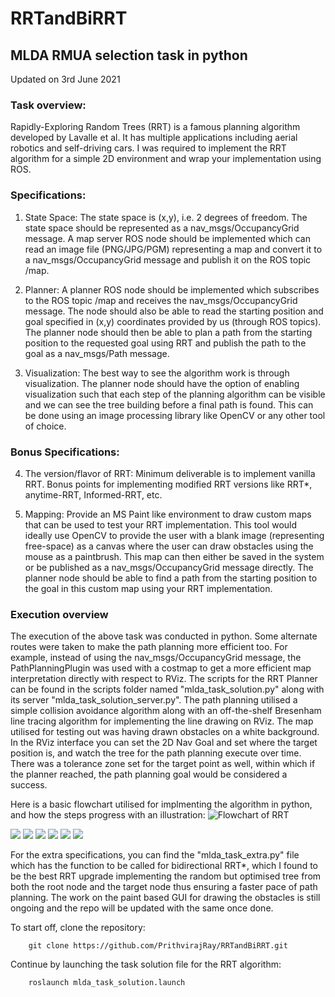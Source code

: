 # RRTandBiRRT
## MLDA RMUA selection task in python
Updated on 3rd June 2021

### Task overview:
Rapidly-Exploring Random Trees (RRT) is a famous planning algorithm developed by Lavalle et al. It has multiple applications including aerial robotics and self-driving cars. I was required to implement the RRT algorithm for a simple 2D environment and wrap your implementation using ROS.

### Specifications:
1. State Space: The state space is (x,y), i.e. 2 degrees of freedom. The state space should be represented as a nav_msgs/OccupancyGrid message. A map server ROS node should be implemented which can read an image file (PNG/JPG/PGM) representing a map and convert it to a nav_msgs/OccupancyGrid message and publish it on the ROS topic /map.

2. Planner: A planner ROS node should be implemented which subscribes to the ROS topic /map and receives the nav_msgs/OccupancyGrid message. The node should also be able to read the starting position and goal specified in (x,y) coordinates provided by us (through ROS topics). The planner node should then be able to plan a path from the starting position to the requested goal using RRT and publish the path to the goal as a nav_msgs/Path message.

3. Visualization: The best way to see the algorithm work is through visualization. The planner node should have the option of enabling visualization such that each step of the planning algorithm can be visible and we can see the tree building before a final path is found. This can be done using an image processing library like OpenCV or any other tool of choice.

### Bonus Specifications:

4. The version/flavor of RRT: Minimum deliverable is to implement vanilla RRT. Bonus points for implementing modified RRT versions like RRT*, anytime-RRT, Informed-RRT, etc. 

5. Mapping: Provide an MS Paint like environment to draw custom maps that can be used to test your RRT implementation. This tool would ideally use OpenCV to provide the user with a blank image (representing free-space) as a canvas where the user can draw obstacles using the mouse as a paintbrush. This map can then either be saved in the system or be published as a nav_msgs/OccupancyGrid message directly. The planner node should be able to find a path from the starting position to the goal in this custom map using your RRT implementation.

### Execution overview
The execution of the above task was conducted in python. Some alternate routes were taken to make the path planning more efficient too. For example, instead of using the nav_msgs/OccupancyGrid message, the PathPlanningPlugin was used with a costmap to get a more efficient map interpretation directly with respect to RViz. The scripts for the RRT Planner can be found in the scripts folder named "mlda_task_solution.py" along with its server "mlda_task_solution_server.py". The path planning utilised a simple collision avoidance algorithm along with an off-the-shelf Bresenham line tracing algorithm for implementing the line drawing on RViz. The map utilised for testing out was having drawn obstacles on a white background. In the RViz interface you can set the 2D Nav Goal and set where the target position is, and watch the tree for the path planning execute over time. There was a tolerance zone set for the target point as well, within which if the planner reached, the path planning goal would be considered a success.

Here is a basic flowchart utilised for implmenting the algorithm in python, and how the steps progress with an illustration:
![Flowchart of RRT](https://i-04ce1b2f27af9df62.robotigniteacademy.com/e3f38313-67f2-42be-9414-9074acaca271/jupyter/files/mapping_path_planning/images/unit4/rrt_flowchart.svg)

![](https://i-04ce1b2f27af9df62.robotigniteacademy.com/e3f38313-67f2-42be-9414-9074acaca271/jupyter/files/mapping_path_planning/images/unit4/rrt_sequence_04.png)
![](https://i-04ce1b2f27af9df62.robotigniteacademy.com/e3f38313-67f2-42be-9414-9074acaca271/jupyter/files/mapping_path_planning/images/unit4/rrt_sequence_06.png)
![](https://i-04ce1b2f27af9df62.robotigniteacademy.com/e3f38313-67f2-42be-9414-9074acaca271/jupyter/files/mapping_path_planning/images/unit4/rrt_sequence_08.png)
![](https://octodex.github.com/images/yaktocat.pnghttps://i-04ce1b2f27af9df62.robotigniteacademy.com/e3f38313-67f2-42be-9414-9074acaca271/jupyter/files/mapping_path_planning/images/unit4/rrt_sequence_11.png)
![](https://i-04ce1b2f27af9df62.robotigniteacademy.com/e3f38313-67f2-42be-9414-9074acaca271/jupyter/files/mapping_path_planning/images/unit4/rrt_sequence_15.png)
![](https://i-04ce1b2f27af9df62.robotigniteacademy.com/e3f38313-67f2-42be-9414-9074acaca271/jupyter/files/mapping_path_planning/images/unit4/rrt_sequence_16.png)

For the extra specifications, you can find the "mlda_task_extra.py" file which has the function to be called for bidirectional RRT*, which I found to be the best RRT upgrade implementing the random but optimised tree from both the root node and the target node thus ensuring a faster pace of path planning. The work on the paint based GUI for drawing the obstacles is still ongoing and the repo will be updated with the same once done.

To start off, clone the repository:
```shell
    git clone https://github.com/PrithvirajRay/RRTandBiRRT.git
```

Continue by launching the task solution file for the RRT algorithm:
```shell
    roslaunch mlda_task_solution.launch
```


